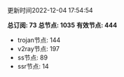 更新时间2022-12-04 17:54:54

**总订阅: 73**
**总节点: 1035**
**有效节点: 444**
- trojan节点: 144
- v2ray节点: 197
- ss节点: 89
- ssr节点: 14
